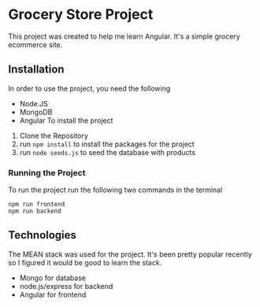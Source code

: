 # Grocery Store Project
This project was created to help me learn Angular. It's a simple grocery ecommerce site.
## Installation
In order to use the project, you need the following
- Node.JS
- MongoDB
- Angular
To install the project
1. Clone the Repository
2. run `npm install` to install the packages for the project
3. run `node seeds.js` to seed the database with products
### Running the Project
To run the project run the following two commands in the terminal
```
npm run frontend
npm run backend
```
## Technologies 
The MEAN stack was used for the project. It's been pretty popular recently so I figured it would be good to learn the stack.
- Mongo for database
- node.js/express for backend
- Angular for frontend
